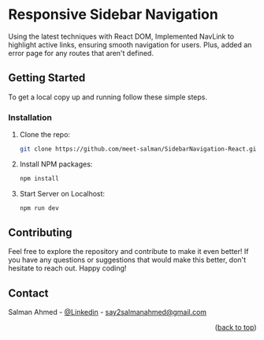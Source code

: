 <a name="readme-top"></a>

# Responsive Sidebar Navigation

Using the latest techniques with React DOM, Implemented NavLink to highlight active links, ensuring smooth navigation for users. Plus, added an error page for any routes that aren't defined.


<!-- GETTING STARTED -->
## Getting Started

To get a local copy up and running follow these simple steps.

<!-- INSTALLATION -->
### Installation

1. Clone the repo:
   ```sh
   git clone https://github.com/meet-salman/SidebarNavigation-React.git
   ```

2. Install NPM packages:
   ```sh
   npm install
   ```

3. Start Server on Localhost:
   ```sh
   npm run dev
   ```


<!-- CONTRIBUTING -->
## Contributing

Feel free to explore the repository and contribute to make it even better! If you have any questions or suggestions that would make this better, don't hesitate to reach out. Happy coding! 


<!-- CONTACT  -->
## Contact

Salman Ahmed - [@Linkedin](https://www.linkedin.com/in/salman-ahmed-538897291/) - say2salmanahmed@gmail.com

<p align="right">(<a href="#readme-top">back to top</a>)</p>   

